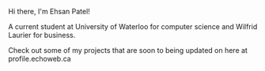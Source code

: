 Hi there, I'm Ehsan Patel!

A current student at University of Waterloo for computer science and Wilfrid Laurier for business.

Check out some of my projects that are soon to being updated on here at profile.echoweb.ca
